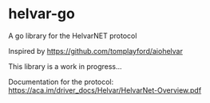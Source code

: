 # helvar-go

A go library for the HelvarNET protocol

Inspired by https://github.com/tomplayford/aiohelvar


This library is a work in progress...


Documentation for the protocol:
https://aca.im/driver_docs/Helvar/HelvarNet-Overview.pdf